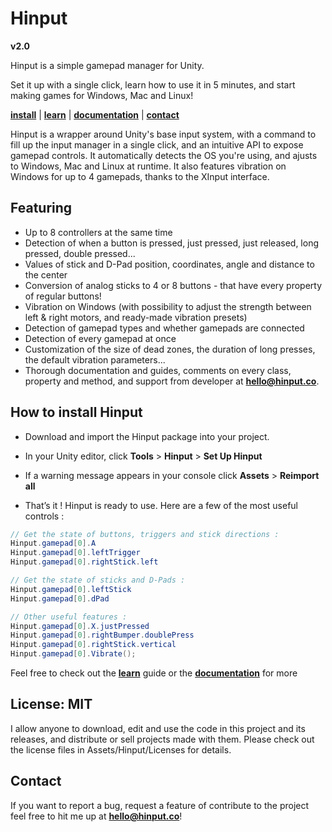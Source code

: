 # Hinput
**v2.0**

Hinput is a simple gamepad manager for Unity.

Set it up with a single click, learn how to use it in 5 minutes, and start making games for Windows, Mac and Linux!

**[install](http://tiny.cc/hinput_install_v2-0)** | **[learn](http://tiny.cc/hinput_learn_v2-0)** | **[documentation](http://tiny.cc/hinput_doc_v2-0)** | **[contact](mailto:hello@hinput.co)**

Hinput is a wrapper around Unity's base input system, with a command to fill up the input manager in a single click, and an intuitive API to expose gamepad controls. It automatically detects the OS you're using, and ajusts to Windows, Mac and Linux at runtime. It also features vibration on Windows for up to 4 gamepads, thanks to the XInput interface. 

## Featuring
- Up to 8 controllers at the same time
- Detection of when a button is pressed, just pressed, just released, long pressed, double pressed...
- Values of stick and D-Pad position, coordinates, angle and distance to the center
- Conversion of analog sticks to 4 or 8 buttons - that have every property of regular buttons!
- Vibration on Windows (with possibility to adjust the strength between left & right motors, and ready-made vibration presets)
- Detection of gamepad types and whether gamepads are connected
- Detection of every gamepad at once
- Customization of the size of dead zones, the duration of long presses, the default vibration parameters... 
- Thorough documentation and guides, comments on every class, property and method, and support from developer at **hello@hinput.co**.

## How to install Hinput

- Download and import the Hinput package into your project.

- In your Unity editor, click **Tools** > **Hinput** > **Set Up Hinput**

- If a warning message appears in your console click **Assets** > **Reimport all**

- That’s it ! Hinput is ready to use. Here are a few of the most useful controls :

```csharp
// Get the state of buttons, triggers and stick directions :
Hinput.gamepad[0].A
Hinput.gamepad[0].leftTrigger
Hinput.gamepad[0].rightStick.left

// Get the state of sticks and D-Pads :
Hinput.gamepad[0].leftStick
Hinput.gamepad[0].dPad

// Other useful features :
Hinput.gamepad[0].X.justPressed
Hinput.gamepad[0].rightBumper.doublePress
Hinput.gamepad[0].rightStick.vertical
Hinput.gamepad[0].Vibrate();
```

Feel free to check out the **[learn](http://tiny.cc/hinput_learn_v2-0)** guide or the **[documentation](http://tiny.cc/hinput_doc_v2-0)** for more

## License: MIT

I allow anyone to download, edit and use the code in this project and its releases, and distribute or sell projects made with  them. Please check out the license files in Assets/Hinput/Licenses for details.

## Contact

If you want to report a bug, request a feature of contribute to the project feel free to hit me up at **hello@hinput.co**!
